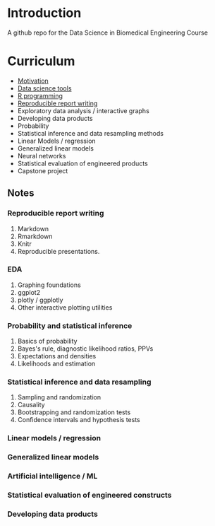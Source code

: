 # Introduction

A github repo for the Data Science in Biomedical Engineering Course

# Curriculum

* [Motivation](https://github.com/bcaffo/ds4bme/blob/master/motivation.md)
* [Data science tools](https://github.com/bcaffo/ds4bme/blob/master/dataScienceTools.md)
* [R programming](https://github.com/bcaffo/ds4bme/blob/master/rprogramming.md)
* [Reproducible report writing](https://github.com/bcaffo/ds4bme/blob/master/reproducible.md)
* Exploratory data analysis / interactive graphs
* Developing data products
* Probability 
* Statistical inference and data resampling methods
* Linear Models / regression
* Generalized linear models
* Neural networks
* Statistical evaluation of engineered products
* Capstone project

## Notes

### Reproducible report writing

1. Markdown
2. Rmarkdown
3. Knitr
4. Reproducible presentations.

### EDA

1. Graphing foundations
2. ggplot2
3. plotly / ggplotly
4. Other interactive plotting utilities

### Probability and statistical inference

1. Basics of probability
2. Bayes's rule, diagnostic likelihood ratios, PPVs
3. Expectations and densities
4. Likelihoods and estimation

### Statistical inference and data resampling

1. Sampling and randomization
2. Causality
3. Bootstrapping and randomization tests
4. Confidence intervals and hypothesis tests

### Linear models / regression

### Generalized linear models 

### Artificial intelligence / ML

### Statistical evaluation of engineered constructs

### Developing data products

